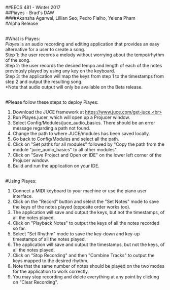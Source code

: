 ##EECS 481 - Winter 2017 <br>
##Piayes - Brad's DAW <br>
####Akansha Agarwal, Lillian Seo, Pedro Fialho, Yelena Pham <br>
#Alpha Release <br> <br>

#What is Piayes:<br>
*Piayes* is an audio recording and editing application that provides an easy alternative for a user to create a song.<br>
Step 1: the user records a melody without worrying about the tempo/rhythm of the song.<br>
Step 2: the user records the desired tempo and length of each of the notes previously played by using any key on the keyboard.<br>
Step 3: the application will map the keys from step 1 to the timestamps from step 2 and output the resulting song.<br>
*Note that audio output will only be available on the Beta release.<br><br>

#Please follow these steps to deploy Piayes:<br>
1. Download the JUCE framework at https://www.juce.com/get-juce.<br>
2. Run Piayes.jucer, which will open up a Projucer window.<br>
3. Select Config/Modules/juce_audio_basics. There should be an error message regarding a path not found.<br>
4. Change the path to where JUCE/modules has been saved locally.<br>
5. Go back to Config/Modules and select all the path.<br>
6. Click on "Set paths for all modules" followed by "Copy the path from the module "juce_audio_basics" to all other modules".<br>
7. Click on "Save Project and Open on IDE" on the lower left corner of the Projucer window.<br>
8. Build and run the application on your IDE.<br><br>

#Using Piayes:<br>
1. Connect a MIDI keyboard to your machine or use the piano user interface.<br>
2. Click on the "Record" button and select the "Set Notes" mode to save the keys of the notes played (opposite order works too).<br>
3. The application will save and output the keys, but not the timestamps, of all the notes played.<br>
4. Click on "Playback Notes" to output the keys of all the notes recorded so far.<br>
5. Select "Set Rhythm" mode to save the key-down and key-up timestamps of all the notes played.<br>
6. The application will save and output the timestamps, but not the keys, of all the notes played.<br> 
7. Click on "Stop Recording" and then "Combine Tracks" to output the keys mapped to the desired rhythm.<br>
8. Note that the same number of notes should be played on the two modes for the application to work correctly.<br>
9. You may stop recording and delete everything at any point by clicking on "Clear Recording".<br>
